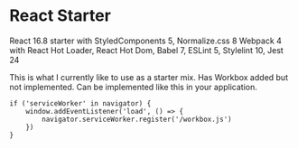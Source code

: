 # React Starter

React 16.8 starter with StyledComponents 5, Normalize.css 8
Webpack 4 with React Hot Loader, React Hot Dom, Babel 7, ESLint 5, Stylelint 10, Jest 24

This is what I currently like to use as a starter mix. Has Workbox added but not implemented. Can be implemented like this in your application.

```
if ('serviceWorker' in navigator) {
	window.addEventListener('load', () => {
		navigator.serviceWorker.register('/workbox.js')
	})
}
```
